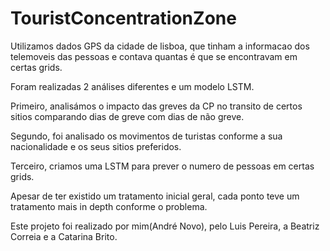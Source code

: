 # TouristConcentrationZone
Utilizamos dados GPS da cidade de lisboa, que tinham a informacao dos telemoveis das pessoas e contava quantas é que se encontravam em certas grids.

Foram realizadas 2 análises diferentes e um modelo LSTM.

Primeiro, analisámos o impacto das greves da CP no transito de certos sitios comparando dias de greve com dias de não greve.

Segundo, foi analisado os movimentos de turistas conforme a sua nacionalidade e os seus sitios preferidos.

Terceiro, criamos uma LSTM para prever o numero de pessoas em certas grids.

Apesar de ter existido um tratamento inicial geral, cada ponto teve um tratamento mais in depth conforme o problema.

Este projeto foi realizado por mim(André Novo), pelo Luis Pereira, a Beatriz Correia e a Catarina Brito.
